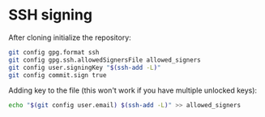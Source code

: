 # SSH signing

After cloning initialize the repository:

```sh
git config gpg.format ssh
git config gpg.ssh.allowedSignersFile allowed_signers
git config user.signingKey "$(ssh-add -L)"
git config commit.sign true
```

Adding key to the file (this won't work if you have multiple unlocked
keys):

```sh
echo "$(git config user.email) $(ssh-add -L)" >> allowed_signers
```
